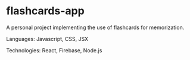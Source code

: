 # flashcards-app
A personal project implementing the use of flashcards for memorization.



Languages: Javascript, CSS, JSX

Technologies: React, Firebase, Node.js

